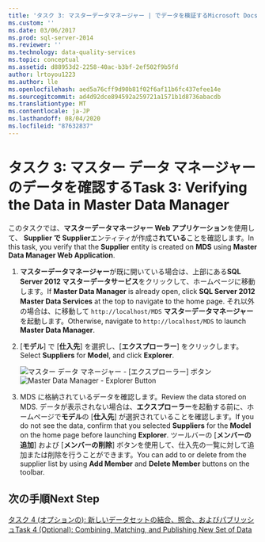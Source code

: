 ```yaml
---
title: 'タスク 3: マスターデータマネージャー | でデータを検証するMicrosoft Docs'
ms.custom: ''
ms.date: 03/06/2017
ms.prod: sql-server-2014
ms.reviewer: ''
ms.technology: data-quality-services
ms.topic: conceptual
ms.assetid: d88953d2-2258-40ac-b3bf-2ef502f9b5fd
author: lrtoyou1223
ms.author: lle
ms.openlocfilehash: aed5a76cff9d90b81f02f6af11b6fc437efee14e
ms.sourcegitcommit: ad4d92dce894592a259721a1571b1d8736abacdb
ms.translationtype: MT
ms.contentlocale: ja-JP
ms.lasthandoff: 08/04/2020
ms.locfileid: "87632837"
---
```

# <a name="task-3-verifying-the-data-in-master-data-manager"></a><span data-ttu-id="49a83-102">タスク 3: マスター データ マネージャーのデータを確認する</span><span class="sxs-lookup"><span data-stu-id="49a83-102">Task 3: Verifying the Data in Master Data Manager</span></span>
  <span data-ttu-id="49a83-103">このタスクでは、**マスターデータマネージャー Web アプリケーション**を使用して、 **Supplier で Supplier**エンティティが作成さ**れている**ことを確認します。</span><span class="sxs-lookup"><span data-stu-id="49a83-103">In this task, you verify that the **Supplier** entity is created on **MDS** using **Master Data Manager Web Application**.</span></span>

1.  <span data-ttu-id="49a83-104">**マスターデータマネージャー**が既に開いている場合は、上部にある**SQL Server 2012 マスターデータサービス**をクリックして、ホームページに移動します。</span><span class="sxs-lookup"><span data-stu-id="49a83-104">If **Master Data Manager** is already open, click **SQL Server 2012 Master Data Services** at the top to navigate to the home page.</span></span> <span data-ttu-id="49a83-105">それ以外の場合は、に移動して `http://localhost/MDS` **マスターデータマネージャー**を起動します。</span><span class="sxs-lookup"><span data-stu-id="49a83-105">Otherwise, navigate to `http://localhost/MDS` to launch **Master Data Manager**.</span></span>

2.  <span data-ttu-id="49a83-106">[**モデル**] で [**仕入先**] を選択し、[**エクスプローラー**] をクリックします。</span><span class="sxs-lookup"><span data-stu-id="49a83-106">Select **Suppliers** for **Model**, and click **Explorer**.</span></span>

     <span data-ttu-id="49a83-107">![マスター データ マネージャー - [エクスプローラー] ボタン](../../2014/tutorials/media/et-verifyingthedatainmasterdatamanager.jpg "マスター データ マネージャー - [エクスプローラー] ボタン")</span><span class="sxs-lookup"><span data-stu-id="49a83-107">![Master Data Manager - Explorer Button](../../2014/tutorials/media/et-verifyingthedatainmasterdatamanager.jpg "Master Data Manager - Explorer Button")</span></span>

3.  <span data-ttu-id="49a83-108">MDS に格納されているデータを確認します。</span><span class="sxs-lookup"><span data-stu-id="49a83-108">Review the data stored on MDS.</span></span> <span data-ttu-id="49a83-109">データが表示されない場合は、**エクスプローラー**を起動する前に、ホームページで**モデル**の [**仕入先**] が選択されていることを確認します。</span><span class="sxs-lookup"><span data-stu-id="49a83-109">If you do not see the data, confirm that you selected **Suppliers** for the **Model** on the home page before launching **Explorer**.</span></span> <span data-ttu-id="49a83-110">ツールバーの [**メンバーの追加**] および [**メンバーの削除**] ボタンを使用して、仕入先の一覧に対して追加または削除を行うことができます。</span><span class="sxs-lookup"><span data-stu-id="49a83-110">You can add to or delete from the supplier list by using **Add Member** and **Delete Member** buttons on the toolbar.</span></span>

## <a name="next-step"></a><span data-ttu-id="49a83-111">次の手順</span><span class="sxs-lookup"><span data-stu-id="49a83-111">Next Step</span></span>
 [<span data-ttu-id="49a83-112">タスク 4 &#40;オプションの&#41;: 新しいデータセットの結合、照合、およびパブリッシュ</span><span class="sxs-lookup"><span data-stu-id="49a83-112">Task 4 &#40;Optional&#41;: Combining, Matching, and Publishing New Set of Data</span></span>](../../2014/tutorials/task-4-optional-combining-matching-and-publishing-new-set-of-data.md)


